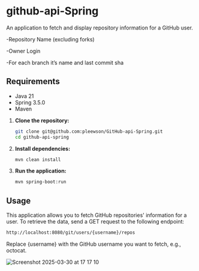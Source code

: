 # github-api-Spring

An application to fetch and display repository information for a GitHub user.

-Repository Name (excluding forks)

-Owner Login

-For each branch it’s name and last commit sha


## Requirements

- Java 21
- Spring 3.5.0
- Maven

1. **Clone the repository:**

    ```bash
    git clone git@github.com:pleewson/GitHub-api-Spring.git
    cd github-api-spring
    ```

2. **Install dependencies:**

    ```bash
    mvn clean install
    ```

3. **Run the application:**

    ```bash
    mvn spring-boot:run
    ```

## Usage

This application allows you to fetch GitHub repositories' information for a user. To retrieve the data, send a GET request to the following endpoint:

```bash
http://localhost:8080/git/users/{username}/repos
```

Replace {username} with the GitHub username you want to fetch, e.g., octocat.


![Screenshot 2025-03-30 at 17 17 10](https://github.com/user-attachments/assets/38720eae-2e96-44fe-9c84-c5d7d1584db5)


